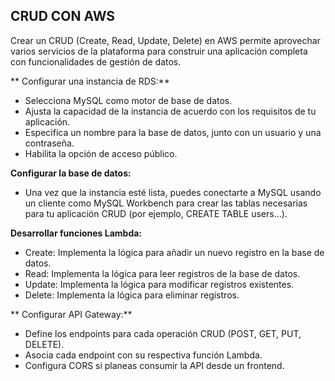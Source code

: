 ## CRUD CON AWS

Crear un CRUD (Create, Read, Update, Delete) en AWS permite aprovechar varios servicios de la plataforma para construir una aplicación completa con funcionalidades de gestión de datos.

** Configurar una instancia de RDS:**
- Selecciona MySQL como motor de base de datos.
- Ajusta la capacidad de la instancia de acuerdo con los requisitos de tu aplicación.
- Especifica un nombre para la base de datos, junto con un usuario y una contraseña.
- Habilita la opción de acceso público.

**Configurar la base de datos:**
- Una vez que la instancia esté lista, puedes conectarte a MySQL usando un cliente como MySQL Workbench para crear las tablas necesarias para tu aplicación CRUD (por ejemplo, CREATE TABLE users...).

**Desarrollar funciones Lambda:**
- Create: Implementa la lógica para añadir un nuevo registro en la base de datos.
- Read: Implementa la lógica para leer registros de la base de datos.
- Update: Implementa la lógica para modificar registros existentes.
- Delete: Implementa la lógica para eliminar registros.

** Configurar API Gateway:**
- Define los endpoints para cada operación CRUD (POST, GET, PUT, DELETE).
- Asocia cada endpoint con su respectiva función Lambda.
- Configura CORS si planeas consumir la API desde un frontend.
